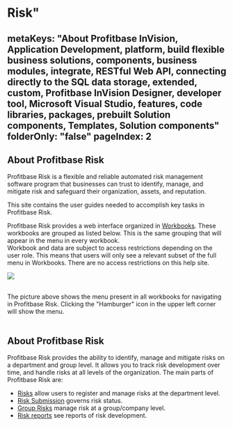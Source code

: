 # Risk"
metaKeys: "About Profitbase InVision, Application Development, platform, build flexible business solutions, components, business modules,  integrate, RESTful Web API, connecting directly to the SQL data storage, extended, custom, Profitbase InVision Designer, developer tool, Microsoft Visual Studio, features, code libraries, packages, prebuilt Solution components, Templates, Solution components"
folderOnly: "false"
pageIndex: 2
---

## About Profitbase Risk

Profitbase Risk is a flexible and reliable automated risk management software program that businesses can trust to identify, manage, and mitigate risk and safeguard their organization, assets, and reputation.

This site contains the user guides needed to accomplish key tasks in Profitbase Risk.

Profitbase Risk provides a web interface organized in [Workbooks](workbooks.md). These workbooks are grouped as listed below. This is the same grouping that will appear in the menu in every workbook.  
Workbook and data are subject to access restrictions depending on the user role. This means that users will only see a relevant subset of the full menu in Workbooks. There are no access restrictions on this help site.
<br/>

![](https://profitbasedocs.blob.core.windows.net/riskimages/risk-left-menu.png)

<br/>
The picture above shows the menu present in all workbooks for navigating in Profitbase Risk. Clicking the "Hamburger" icon in the upper left corner will show the menu.
<br/>
<br/>

## About Profitbase Risk

Profitbase Risk provides the ability to identify, manage and mitigate risks on a department and group level. It allows you to track risk development over time, and handle risks at all levels of the organization. The main parts of Profitbase Risk are:

- [Risks](workbooks/risks.md) allow users to register and manage risks at the department level.
- [Risk Submission](workbooks/risk-submission.md) governs risk status.
- [Group Risks](workbooks/group-risks.md) manage risk at a group/company level.
- [Risk reports](workbooks/risk-reports.md) see reports of risk development.
